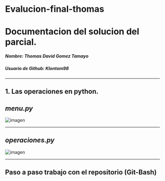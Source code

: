 # Evalucion-final-thomas
# Documentacion del solucion del parcial.
##### Nombre: Thomas David Gomez Tamayo
##### Usuario de Github: Klontom98
------- 
## 1. Las operaciones en python. 
## *menu.py*
![imagen](https://github.com/Klontom98/Evalucion-final-thomas/assets/148237143/f8d33320-5d35-43d0-9c62-a5f6cb2a5ae1)

---------

## *operaciones.py*
![imagen](https://github.com/Klontom98/Evalucion-final-thomas/assets/148237143/ba6fb940-c103-4bb2-a18f-817c1685d2e0)


------------------------------------------- 
## **Paso a paso trabajo con el repositorio (Git-Bash)**
